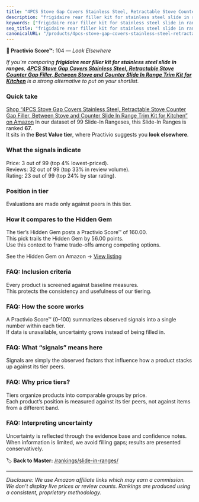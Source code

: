 ```yaml
---
title: "4PCS Stove Gap Covers Stainless Steel, Retractable Stove Counter Gap Filler, Between Stove and Counter Slide In Range Trim Kit for Kitchen"
description: "frigidaire rear filler kit for stainless steel slide in ranges: Data-driven ranking using the Practivio Score™. Positioned by quality, value, demand, findabili…"
keywords: ["frigidaire rear filler kit for stainless steel slide in ranges"]
seo_title: "frigidaire rear filler kit for stainless steel slide in ranges — Look Elsewhere (2025)"
canonicalURL: "/products/4pcs-stove-gap-covers-stainless-steel-retractable-stove-counter-gap-filler-between-stove-and-counter-slide-in-range-trim-kit-for-kitchen-B0DHWQM8C2/"
---
```


**🚫 Practivio Score™:** 104 — _Look Elsewhere_


*If you're comparing **frigidaire rear filler kit for stainless steel slide in ranges**, **[4PCS Stove Gap Covers Stainless Steel, Retractable Stove Counter Gap Filler, Between Stove and Counter Slide In Range Trim Kit for Kitchen](https://www.amazon.com/dp/B0DHWQM8C2?tag=practivio-20)** is a strong alternative to put on your shortlist.*
### Quick take
[Shop “4PCS Stove Gap Covers Stainless Steel, Retractable Stove Counter Gap Filler, Between Stove and Counter Slide In Range Trim Kit for Kitchen” on Amazon](https://www.amazon.com/dp/B0DHWQM8C2?tag=practivio-20)
In our dataset of 99 Slide-In Rangeses, this Slide-In Ranges is ranked **67**.  
It sits in the **Best Value tier**, where Practivio suggests you **look elsewhere**.

### What the signals indicate
Price: 3 out of 99 (top 4% lowest-priced).  
Reviews: 32 out of 99 (top 33% in review volume).  
Rating: 23 out of 99 (top 24% by star rating).  

### Position in tier
Evaluations are made only against peers in this tier.

### How it compares to the Hidden Gem
The tier’s Hidden Gem posts a Practivio Score™ of 160.00.  
This pick trails the Hidden Gem by 56.00 points.  
Use this context to frame trade-offs among competing options.  

See the Hidden Gem on Amazon → [View listing](https://www.amazon.com/dp/B07PYMSR7K?tag=practivio-20)

### FAQ: Inclusion criteria
Every product is screened against baseline measures.  
This protects the consistency and usefulness of our tiering.

### FAQ: How the score works
A Practivio Score™ (0–100) summarizes observed signals into a single number within each tier.  
If data is unavailable, uncertainty grows instead of being filled in.

### FAQ: What “signals” means here
Signals are simply the observed factors that influence how a product stacks up against its tier peers.

### FAQ: Why price tiers?
Tiers organize products into comparable groups by price.  
Each product’s position is measured against its tier peers, not against items from a different band.

### FAQ: Interpreting uncertainty
Uncertainty is reflected through the evidence base and confidence notes.  
When information is limited, we avoid filling gaps; results are presented conservatively.


🏷️ **Back to Master:** [/rankings/slide-in-ranges/](/rankings/slide-in-ranges/)

---
_Disclosure: We use Amazon affiliate links which may earn a commission. We don’t display live prices or review counts. Rankings are produced using a consistent, proprietary methodology._
